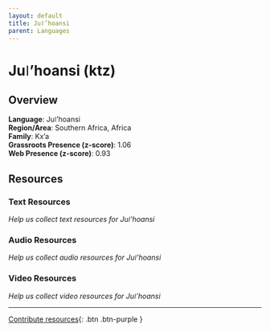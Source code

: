 ```yaml
---
layout: default
title: Juǀ’hoansi
parent: Languages
---
```


# Juǀ’hoansi (ktz)

## Overview

**Language**: Juǀ’hoansi  
**Region/Area**: Southern Africa, Africa  
**Family**: Kx’a  
**Grassroots Presence (z-score)**: 1.06  
**Web Presence (z-score)**: 0.93  

## Resources

### Text Resources
*Help us collect text resources for Juǀ’hoansi*

### Audio Resources
*Help us collect audio resources for Juǀ’hoansi*

### Video Resources
*Help us collect video resources for Juǀ’hoansi*

---

[Contribute resources](https://forms.office.com/e/1SfLJx3u1r){: .btn .btn-purple }
